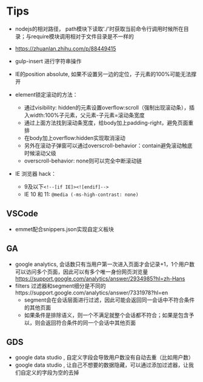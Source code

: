 # Tips

- nodejs的相对路径， path模块下读取'./'时获取当前命令行调用时候所在目录；与require模块调用相对于文件目录是不一样的

- https://zhuanlan.zhihu.com/p/88449415

- gulp-insert 进行字符串操作
- IE的position absolute, 如果不设置另一边的定位，子元素的100%可能无法撑开
- element锁定滚动的方法：
  - 通过visibility: hidden的元素设置overflow:scroll（强制出现滚动条），插入width:100%子元素，父元素-子元素=滚动条宽度
  - 通过上面方法找到滚动条宽度，给body加上padding-right，避免页面重排
  - 在body加上overflow:hidden实现取消滚动
  - 另外在滚动子弹窗可以通过overscroll-behavior：contain避免滚动触底时候滚动父级
  - overscroll-behavior: none则可以完全中断滚动链

- IE 浏览器 hack：
  - 9及以下`<!--[if IE]><![endif]-->`
  - IE 10 和 11:
    `@media (-ms-high-contrast: none)`

## VSCode
- emmet配合snippers.json实现自定义板块

## GA
- google analytics, 会话数只有当用户第一次进入页面才会记录+1，1个用户数可以访问多个页面，因此可以有多个唯一身份网页浏览量
https://support.google.com/analytics/answer/2934985?hl=zh-Hans
- filters 过滤器和segment细分是不同的https://support.google.com/analytics/answer/7331978?hl=en
  - segment会在会话层面进行过滤，因此可能会返回同一会话中不符合条件的其他页面
  - 如果条件是排除语义，则一个不满足就整个会话都不符合；如果是包含予以，则会返回符合条件的同一个会话中其他页面

## GDS
- google data studio , 自定义字段会导致用户数没有自动去重（比如用户数）
- google data studio , 让自己不想要的数据隐藏，可以通过添加过滤器，让我们自定义的字段为空的去掉